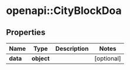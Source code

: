 # openapi::CityBlockDoa


## Properties
Name | Type | Description | Notes
------------ | ------------- | ------------- | -------------
**data** | **object** |  | [optional] 


